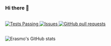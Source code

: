 ### Hi there 👋


  <p align="left">
    <br />
    <a href="https://github.com/erasmogarcia84/erasmogarcia84/actions">
      <img alt="Tests Passing" src="https://github.com/anuraghazra/github-readme-stats/workflows/Test/badge.svg" />
    </a>
    <a href="https://github.com/erasmogarcia84/github-readme-stats/issues">
      <img alt="Issues" src="https://img.shields.io/github/issues/erasmogarcia84/github-readme-stats?color=0088ff" />
    </a>
    <a href="https://github.com/erasmogarcia84/github-readme-stats/pulls">
      <img alt="GitHub pull requests" src="https://img.shields.io/github/issues-pr/erasmogarcia84/github-readme-stats?color=0088ff" />
    </a>
    <br />
    <br />
  </p>

  ![Erasmo's GitHub stats](https://github-readme-stats.vercel.app/api?username=erasmogarcia84&theme=dark&show_icons=true&count_private=true)


<!--
**erasmogarcia84/erasmogarcia84** is a ✨ _special_ ✨ repository because its `README.md` (this file) appears on your GitHub profile.

Here are some ideas to get you started:

- 🔭 I’m currently working on ...
- 🌱 I’m currently learning ...
- 👯 I’m looking to collaborate on ...
- 🤔 I’m looking for help with ...
- 💬 Ask me about ...
- 📫 How to reach me: ...
- 😄 Pronouns: ...
- ⚡ Fun fact: ...
-->
